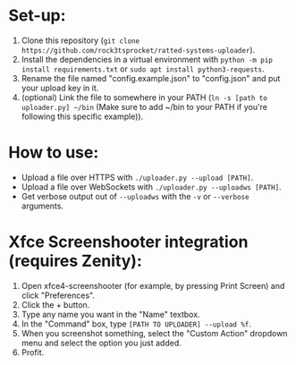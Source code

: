 # Set-up:

1. Clone this repository (`git clone https://github.com/rock3tsprocket/ratted-systems-uploader`).
2. Install the dependencies in a virtual environment with `python -m pip install requirements.txt` or `sudo apt install python3-requests`.
3. Rename the file named "config.example.json" to "config.json" and put your upload key in it.
4. (optional) Link the file to somewhere in your PATH (`ln -s [path to uploader.py] ~/bin` (Make sure to add ~/bin to your PATH if you're following this specific example)).

# How to use:

* Upload a file over HTTPS with `./uploader.py --upload [PATH]`.
* Upload a file over WebSockets with `./uploader.py --uploadws [PATH]`.
* Get verbose output out of `--uploadws` with the `-v` or `--verbose` arguments.

# Xfce Screenshooter integration (requires Zenity):

1. Open xfce4-screenshooter (for example, by pressing Print Screen) and click "Preferences".
2. Click the + button.
3. Type any name you want in the "Name" textbox.
4. In the "Command" box, type `[PATH TO UPLOADER] --upload %f`.
5. When you screenshot something, select the "Custom Action" dropdown menu and select the option you just added.
6. Profit.
